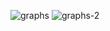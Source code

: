 
![graphs](https://github.com/user-attachments/assets/6ebd90fd-9b60-4cf5-ba6a-0f355c923283)
![graphs-2](https://github.com/user-attachments/assets/a44a4252-6da2-410b-8ef5-de8d16b25dc8)
